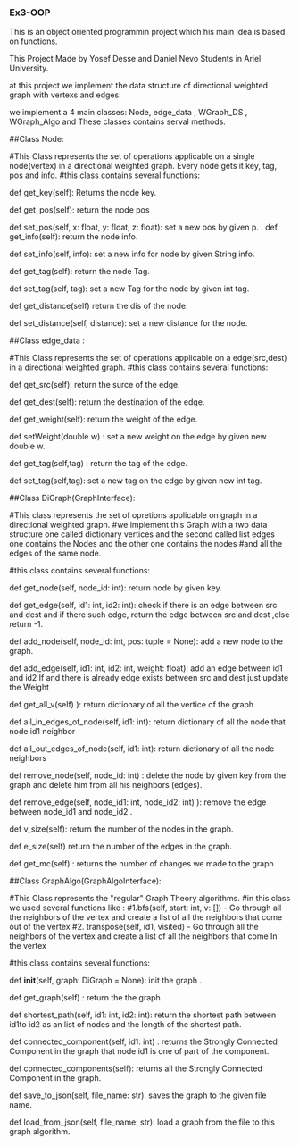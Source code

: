 ### Ex3-OOP

This is an object oriented programmin project which his main idea is based on functions.

This Project Made by Yosef Desse and Daniel Nevo Students in Ariel University.

at this project we implement the data structure of directional weighted graph with vertexs and edges.

we implement a 4 main classes: Node, edge_data , WGraph_DS , WGraph_Algo and These classes contains serval methods.


##Class Node:

#This Class represents the set of operations applicable on a single node(vertex) in a directional weighted graph. Every node gets it key, tag, pos and info.
#this class contains several functions:

def get_key(self):
Returns the node key.

def get_pos(self):
return the node pos

def set_pos(self, x: float, y: float, z: float):
set a new pos by given p.
.
def get_info(self):
return the  node info.

def set_info(self, info):
set a new info for node by given String info.

def get_tag(self):
return the node Tag.

def set_tag(self, tag):
set a new Tag for the node by given int tag.

def get_distance(self)
return the dis of the node.

def set_distance(self, distance):
set a new distance for the node.



##Class edge_data :

#This Class represents the set of operations applicable on a  edge(src,dest) in a directional weighted graph.
#this class contains several functions:

def get_src(self):
return the surce of the edge.

def get_dest(self):
return the destination of the edge.

def get_weight(self):
return the weight of the edge.

def setWeight(double w) :
set a new weight on the edge by given new double w.

def get_tag(self,tag) :
return the tag of the edge.

def set_tag(self,tag):
set a new tag on the edge by given new int tag.




##Class DiGraph(GraphInterface):

#This class represents the set of opretions applicable on graph in a directional weighted graph. 
#we implement this Graph with a two data structure one called dictionary vertices and the second called list edges one contains the Nodes and the other one contains the nodes #and all the  edges of the same node.

#this class contains several functions:

def get_node(self, node_id: int):
return node by given key.

def get_edge(self, id1: int, id2: int):
check if there is an edge between src and dest and if there such edge, return the edge between src and dest ,else return -1.

def add_node(self, node_id: int, pos: tuple = None):
add a new node to the graph.

def add_edge(self, id1: int, id2: int, weight: float):
add an edge between id1 and id2 If and there is already edge exists between src and dest just update the Weight

def get_all_v(self) ):
return dictionary of  all the vertice of the graph

def all_in_edges_of_node(self, id1: int):
return  dictionary of all the node  that node id1 neighbor

def all_out_edges_of_node(self, id1: int):
return  dictionary of all the node neighbors

def remove_node(self, node_id: int)  :
delete the node by given key from the graph and delete him from all his neighbors (edges).

def remove_edge(self, node_id1: int, node_id2: int) ):
remove the edge between node_id1 and node_id2 .

def v_size(self):
return the number of the nodes in the graph.

def e_size(self)
return the number of the edges in the graph.

def get_mc(self) :
 returns the number of changes we made to the graph

##Class GraphAlgo(GraphAlgoInterface):

#This Class represents the "regular" Graph Theory algorithms.
#in this class we used  several functions like : 
#1.bfs(self, start: int, v: []) - Go through all the neighbors of the vertex and create a list of all the neighbors that come out of the vertex
#2. transpose(self, id1, visited) - Go through all the neighbors of the vertex and create a list of all the neighbors that come In  the vertex


#this class contains several functions:

def __init__(self, graph: DiGraph = None):
init the graph .

def get_graph(self) :
return the the graph.

def shortest_path(self, id1: int, id2: int):
return the shortest path between id1to id2 as an list of nodes and the length of the shortest path.

def connected_component(self, id1: int) :
returns the Strongly Connected Component in the graph that node id1 is  one of part of the component.

def connected_components(self):
returns all the Strongly Connected Component in the graph.

def save_to_json(self, file_name: str):
saves the graph to the given file name.

def load_from_json(self, file_name: str):
load a graph from the file to this graph algorithm.
